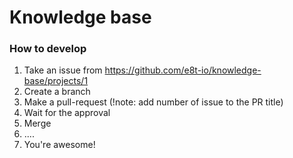 # Knowledge base





### How to develop

1. Take an issue from https://github.com/e8t-io/knowledge-base/projects/1
2. Create a branch
3. Make a pull-request (!note: add number of issue to the PR title)
4. Wait for the approval
5. Merge
6. ....
7. You're awesome!